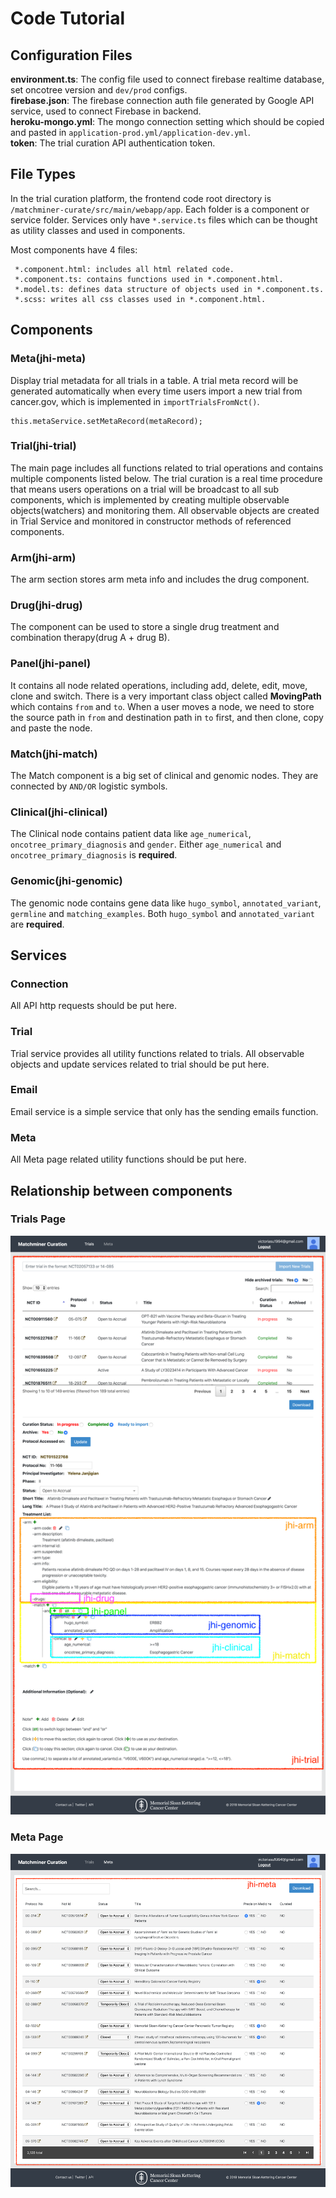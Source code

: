 # Code Tutorial
## Configuration Files
**environment.ts**: The config file used to connect firebase realtime database, set oncotree version and `dev/prod` configs.   
**firebase.json**: The firebase connection auth file generated by Google API service, used to connect Firebase in backend.  
**heroku-mongo.yml**: The mongo connection setting which should be copied and pasted in `application-prod.yml/application-dev.yml`.  
**token**: The trial curation API authentication token.  

## File Types
In the trial curation platform, the frontend code root directory is `/matchminer-curate/src/main/webapp/app`. 
Each folder is a component or service folder. Services only have `*.service.ts` files which can be thought as 
utility classes and used in components. 

Most components have 4 files:
```
 *.component.html: includes all html related code.
 *.component.ts: contains functions used in *.component.html.
 *.model.ts: defines data structure of objects used in *.component.ts.
 *.scss: writes all css classes used in *.component.html.
```

## Components

### Meta(jhi-meta) 
Display trial metadata for all trials in a table. A trial meta record will be generated automatically when every time 
users import a new trial from cancer.gov, which is implemented in `importTrialsFromNct()`.
```
this.metaService.setMetaRecord(metaRecord);
```

### Trial(jhi-trial)
The main page includes all functions related to trial operations and contains multiple components listed below. 
The trial curation is a real time procedure that means users operations on a trial will be broadcast to all sub components, 
which is implemented by creating multiple observable objects(watchers) and monitoring them. 
All observable objects are created in Trial Service and monitored in constructor methods of referenced components.

### Arm(jhi-arm)
The arm section stores arm meta info and includes the drug component.

### Drug(jhi-drug)
The component can be used to store a single drug treatment and combination therapy(drug A + drug B).

### Panel(jhi-panel)
It contains all node related operations, including add, delete, edit, move, clone and switch. 
There is a very important class object called **MovingPath** which contains `from` and `to`. 
When a user moves a node, we need to store the source path in `from` and destination path in `to` first, 
and then clone, copy and paste the node.

### Match(jhi-match)
The Match component is a big set of clinical and genomic nodes. They are connected by `AND/OR` logistic symbols.

### Clinical(jhi-clinical)
The Clinical node contains patient data like `age_numerical`, `oncotree_primary_diagnosis` and `gender`. 
Either `age_numerical` and `oncotree_primary_diagnosis` is **required**.

### Genomic(jhi-genomic)

The genomic node contains gene data like `hugo_symbol`, `annotated_variant`, `germline` and `matching_examples`. 
Both `hugo_symbol` and `annotated_variant` are **required**.

## Services
### Connection
All API http requests should be put here.

### Trial
Trial service provides all utility functions related to trials. 
All observable objects and update services related to trial should be put here.

### Email
Email service is a simple service that only has the sending emails function.

### Meta
All Meta page related utility functions should be put here.


## Relationship between components
### Trials Page
![Trials Page](/codedoc/trials.png)

### Meta Page
![Meta Page](/codedoc/meta.png)
